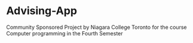 # Advising-App
Community Sponsored Project by Niagara College Toronto for the course Computer programming in the Fourth Semester
